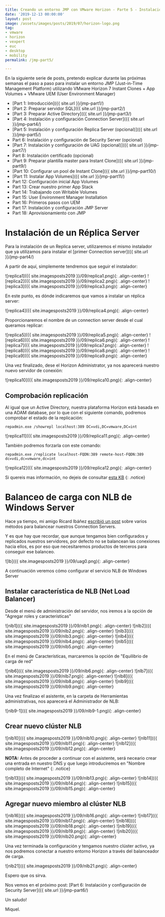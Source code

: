 ```yaml
---
title: Creando un entorno JMP con VMware Horizon - Parte 5 - Instalación y configuración Replica Server (opcional)
date: '2019-12-13 00:00:00'
layout: post
image: /assets/images/posts/2019/07/horizon-logo.png
tag:
- vmware
- horizon
- vexpert
- euc
- desktop
- mobility
permalink: /jmp-part5/

---
```


En la siguiente serie de posts, pretendo explicar durante las próximas semanas el paso a paso para instalar un entorno JMP (Just-in-Time Management Platform) utilizando VMware Horizon 7 Instant Clones + App Volumes + VMware UEM (User Environment Manager) 

- [Part 1: Introducción]({{ site.url }}/jmp-part1/)
- [Part 2: Preparar servidor SQL]({{ site.url }}/jmp-part2/)
- [Part 3: Preparar Active Directory]({{ site.url }}/jmp-part3/)
- [Part 4: Instalación y configuración Connection Server]({{ site.url }}/jmp-part4/)
- [Part 5: Instalación y configuración Replica Server (opcional)]({{ site.url }}/jmp-part5/)
- Part 6: Instalación y configuración de Security Server (opcional)
- [Part 7: Instalación y configuración de UAG (opcional)]({{ site.url }}/jmp-part7/)
- Part 8: Instalación certificado (opcional)
- [Part 9: Preparar plantilla master para Instant Clone]({{ site.url }}/jmp-part9/)
- [Part 10: Configurar un pool de Instant Clone]({{ site.url }}/jmp-part10/)
- [Part 11: Instalar App Volumes]({{ site.url }}/jmp-part11/)
- Part 12: Configuración inicial App Volumes
- Part 13: Crear nuestro primer App Stack
- Part 14: Trabajando con Writable Volumes
- Part 15: User Environment Manager Installation
- Part 16: Primeros pasos con UEM
- Part 17: Instalación y configuración JMP Server
- Part 18: Aprovisionamiento con JMP

# Instalación de un Réplica Server

Para la instalación de un Replica server, utilizaremos el mismo instalador que ya utilizamos para instalar el [primer Connection server]({{ site.url }}/jmp-part4/)

A partir de aquí, simplemente tendremos que seguir el instalador:

![replica1]({{ site.imagesposts2019 }}/09/replica1.png){: .align-center}
![replica2]({{ site.imagesposts2019 }}/09/replica2.png){: .align-center}
![replica3]({{ site.imagesposts2019 }}/09/replica3.png){: .align-center}

En este punto, es dónde indicaremos que vamos a instalar un réplica server:

![replica4]({{ site.imagesposts2019 }}/09/replica4.png){: .align-center}

Proporcionaremos el nombre de un connection server desde el cual queramos replicar:

![replica5]({{ site.imagesposts2019 }}/09/replica5.png){: .align-center}
![replica6]({{ site.imagesposts2019 }}/09/replica6.png){: .align-center}
![replica7]({{ site.imagesposts2019 }}/09/replica7.png){: .align-center}
![replica8]({{ site.imagesposts2019 }}/09/replica8.png){: .align-center}
![replica9]({{ site.imagesposts2019 }}/09/replica9.png){: .align-center}

Una vez finalizado, dese el Horizon Administrator, ya nos aparecerá nuestro nuevo servidor de conexión:

![replica10]({{ site.imagesposts2019 }}/09/replica10.png){: .align-center}

## Comprobación replicación

Al igual que un Active Directory, nuestra plataforma Horizon está basada en una ADAM database, por lo que con el siguiente comando, podremos comprobar el estado de la replicación:

```
repadmin.exe /showrepl localhost:389 DC=vdi,DC=vmware,DC=int
```

![replica11]({{ site.imagesposts2019 }}/09/replica11.png){: .align-center}

También podremos forzarla con este comando:

```
repadmin.exe /replicate localhost-FQDN:389 remote-host-FQDN:389 dc=vdi,dc=vmware,dc=int
```

![replica12]({{ site.imagesposts2019 }}/09/replica12.png){: .align-center}

Si quereis mas información, no dejeis de consultar [esta KB](https://kb.vmware.com/s/article/1021805)
{: .notice}

# Balanceo de carga con NLB de Windows Server

Hace ya tiempo, mi amigo Ricard Ibáñez [escribió un post](https://www.cenabit.com/2018/06/balancear-las-conexiones-en-horizon-view/) sobre varios métodos para balancear nuestros Connection Servers.

Y es que hay que recordar, que aunque tengamos bien configurados y replicados nuestros servidores, por defecto no se balancean las conexiones hacia ellos, es por eso que necesitaremos productos de terceros para conseguir ese balanceo.

![lb]({{ site.imagesposts2019 }}/09/uag0.png){: .align-center}

A continuación veremos cómo configurar el servicio NLB de Windows Server

## Instalar característica de NLB (Net Load Balancer)

Desde el menú de administración del servidor, nos iremos a la opción de "Agregar roles y características"

![nlb1]({{ site.imagesposts2019 }}/09/nlb1.png){: .align-center}
![nlb2]({{ site.imagesposts2019 }}/09/nlb2.png){: .align-center}
![nlb3]({{ site.imagesposts2019 }}/09/nlb3.png){: .align-center}
![nlb4]({{ site.imagesposts2019 }}/09/nlb4.png){: .align-center}
![nlb5]({{ site.imagesposts2019 }}/09/nlb5.png){: .align-center}

En el menú de Características, marcaremos la opción de "Equilibrio de carga de red"

![nlb6]({{ site.imagesposts2019 }}/09/nlb6.png){: .align-center}
![nlb7]({{ site.imagesposts2019 }}/09/nlb7.png){: .align-center}
![nlb8]({{ site.imagesposts2019 }}/09/nlb8.png){: .align-center}
![nlb9]({{ site.imagesposts2019 }}/09/nlb9.png){: .align-center}

Una vez finalizao el asistente, en la carpeta de Herramientas administrativas, nos aparecerá el Administrador de NLB:

![nlb9-1]({{ site.imagesposts2019 }}/09/nlb9-1.png){: .align-center}

## Crear nuevo clúster NLB

![nlb10]({{ site.imagesposts2019 }}/09/nlb10.png){: .align-center}
![nlb11]({{ site.imagesposts2019 }}/09/nlb11.png){: .align-center}
![nlb12]({{ site.imagesposts2019 }}/09/nlb12.png){: .align-center}

**NOTA:** Antes de proceder a continuar con el asistente, será neceario crear una entrada en nuestro DNS y que luego introduciremos en "Nombre completo de Internet"
{: .notice}

![nlb13]({{ site.imagesposts2019 }}/09/nlb13.png){: .align-center}
![nlb14]({{ site.imagesposts2019 }}/09/nlb14.png){: .align-center}
![nlb15]({{ site.imagesposts2019 }}/09/nlb15.png){: .align-center}

## Agregar nuevo miembro al clúster NLB

![nlb16]({{ site.imagesposts2019 }}/09/nlb16.png){: .align-center}
![nlb17]({{ site.imagesposts2019 }}/09/nlb17.png){: .align-center}
![nlb18]({{ site.imagesposts2019 }}/09/nlb18.png){: .align-center}
![nlb19]({{ site.imagesposts2019 }}/09/nlb19.png){: .align-center}
![nlb20]({{ site.imagesposts2019 }}/09/nlb20.png){: .align-center}

Una vez terminada la configuración y tengamos nuestro clúster activo, ya nos podremos conectar a nuestro entorno Horizon a través del balanceador de carga.

![nlb21]({{ site.imagesposts2019 }}/09/nlb21.png){: .align-center}

Espero que os sirva.

Nos vemos en el próximo post: [Part 6: Instalación y configuración de Security Server]({{ site.url }}/jmp-part6/)

Un saludo!

Miquel.


